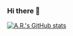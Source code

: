 ### Hi there 👋

<!--
**now-youre-gittin-it/now-youre-gittin-it** is a ✨ _special_ ✨ repository because its `README.md` (this file) appears on your GitHub profile.


Here are some ideas to get you started:

- 🔭 I’m currently working on ...
- 🌱 I’m currently learning ...
- 👯 I’m looking to collaborate on ...
- 🤔 I’m looking for help with ...
- 💬 Ask me about ...
- 📫 How to reach me: ...
- 😄 Pronouns: ...
- ⚡ Fun fact: ...
-->
[![A.R.'s GitHub stats](https://github-readme-stats.vercel.app/api?username=now-youre-gittin-it)](https://github.com/now-youre-gittin-it/readme-components)


